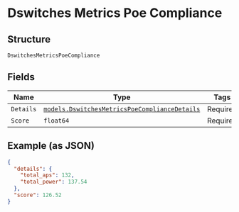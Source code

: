 
# Dswitches Metrics Poe Compliance

## Structure

`DswitchesMetricsPoeCompliance`

## Fields

| Name | Type | Tags | Description |
|  --- | --- | --- | --- |
| `Details` | [`models.DswitchesMetricsPoeComplianceDetails`](../../doc/models/dswitches-metrics-poe-compliance-details.md) | Required | - |
| `Score` | `float64` | Required | - |

## Example (as JSON)

```json
{
  "details": {
    "total_aps": 132,
    "total_power": 137.54
  },
  "score": 126.52
}
```


